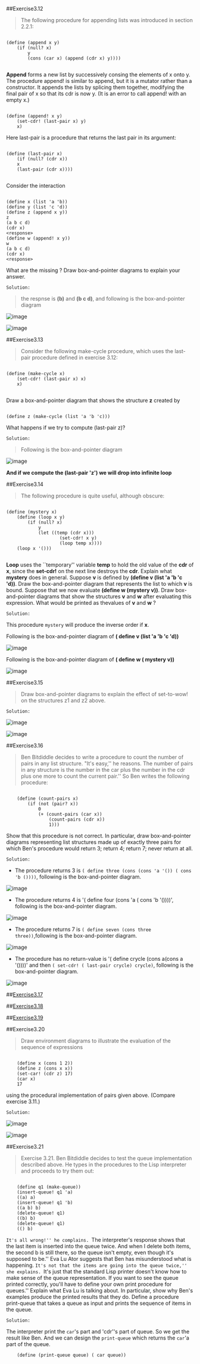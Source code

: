 ##Exercise3.12

>The following procedure for appending lists was introduced in section 2.2.1:

```racket

(define (append x y)
    (if (null? x)
        y
        (cons (car x) (append (cdr x) y))))
        
```

**Append** forms a new list by successively consing the elements of x onto y. The procedure append! is
similar to append, but it is a mutator rather than a constructor. It appends the lists by splicing them
together, modifying the final pair of x so that its cdr is now y. (It is an error to call append! with an
empty x.)

```racket

(define (append! x y)
    (set-cdr! (last-pair x) y)
    x)
```



Here last-pair is a procedure that returns the last pair in its argument:

```racket

(define (last-pair x)
    (if (null? (cdr x))
    x
    (last-pair (cdr x))))
    
```

Consider the interaction

```racket

(define x (list 'a 'b))
(define y (list 'c 'd))
(define z (append x y))
z
(a b c d)
(cdr x)
<response>
(define w (append! x y))
w
(a b c d)
(cdr x)
<response>

```

What are the missing <response>? Draw box-and-pointer diagrams to explain your answer.

`Solution: `
> the respnse is **(b)** and **(b c d)**, and following is the box-and-pointer diagram


![image](https://github.com/Soyn/sicp/blob/master/screenshots/Ex3.12a.jpg)

![image](https://github.com/Soyn/sicp/blob/master/screenshots/Ex3.12b.jpg)

##Exercise3.13

>Consider the following make-cycle procedure, which uses the last-pair procedure defined in exercise 3.12:

```racket

(define (make-cycle x)
    (set-cdr! (last-pair x) x)
    x)
    
```

Draw a box-and-pointer diagram that shows the structure **z** created by

```racket

(define z (make-cycle (list 'a 'b 'c)))
```
What happens if we try to compute (last-pair z)?

`Solution: `
>Following is the box-and-pointer diagram

![image](https://github.com/Soyn/sicp/blob/master/screenshots/Ex3.13.png)



**And if we compute the  (last-pair 'z') we will drop into infinite loop**

##Exercise3.14

>The following procedure is quite useful, although obscure:

```racket

(define (mystery x)
    (define (loop x y)
        (if (null? x)
            y
            (let ((temp (cdr x)))
                    (set-cdr! x y)
                    (loop temp x))))
    (loop x '()))
    
``` 

**Loop** uses the ``temporary'' variable **temp** to hold the old value of the **cdr** of **x**, since the **set-cdr!** on the next line destroys the **cdr**. Explain what **mystery** does in general. Suppose **v** is defined by **(define v (list 'a 'b 'c 'd))**. Draw the box-and-pointer diagram that represents the list to
which **v** is bound. Suppose that we now evaluate **(define w (mystery v))**. Draw box-and-pointer
diagrams that show the structures **v** and **w** after evaluating this expression. What would be printed as thevalues of **v** and **w** ?

`Solution: `

This procedure `mystery` will produce the inverse order if  **x**.

Following is the box-and-pointer diagram of **( define v (list 'a 'b 'c 'd))**

![image](https://github.com/Soyn/sicp/blob/master/screenshots/Ex3.14a.png)

Following is the box-and-pointer diagram of **( define w ( mystery v))**

![image](https://github.com/Soyn/sicp/blob/master/screenshots/Ex3.14b.png)


##Exercise3.15 
> Draw box-and-pointer diagrams to explain the effect of set-to-wow! on the structures z1 and z2 above.

`Solution: `

![image](https://github.com/Soyn/sicp/blob/master/screenshots/Ex3.15a.png)

![image](https://github.com/Soyn/sicp/blob/master/screenshots/Ex3.15b.png)


##Exercise3.16

>Ben Bitdiddle decides to write a procedure to count the number of pairs in any list structure. 
   "It's easy,'' he reasons. The number of pairs in any structure is the number in the car plus the
    number in the cdr plus one more to count the current pair.'' So Ben writes the following procedure:
    
```racket

    (define (count-pairs x)
        (if (not (pair? x))
            0
            (+ (count-pairs (car x))
                (count-pairs (cdr x))
                1)))
```

Show that this procedure is not correct. In particular, draw box-and-pointer diagrams representing list
structures made up of exactly three pairs for which Ben's procedure would return 3; return 4; return 7;
never return at all.

`Solution: `

- The procedure returns 3 is `( define three (cons (cons 'a '()) ( cons 'b ())))`, following is the box-and-pointer diagram.

![image](https://github.com/Soyn/sicp/blob/master/screenshots/Ex3.16_3.png)

- The procedure returns 4 is '( define four (cons 'a ( cons 'b '())))', following is the box-and-pointer diagram.

![image](https://github.com/Soyn/sicp/blob/master/screenshots/Ex3.16_4.png)

- The procedure returns 7 is `( define seven (cons three three))`,following is the box-and-pointer diagram.

![image](https://github.com/Soyn/sicp/blob/master/screenshots/Ex3.16_7.png)

- The procedure has no return-value is '( define crycle (cons a(cons a '())))' and then `( set-cdr! ( last-pair crycle) crycle)`, following is the box-and-pointer diagram.

![image](https://github.com/Soyn/sicp/blob/master/screenshots/Ex3.16_crycle.png)

##[Exercise3.17](Ex3.17.rkt)

##[Exercise3.18](Ex3.18.rkt)

##[Exercise3.19](Ex3.19.rkt)

##Exercise3.20

>Draw environment diagrams to illustrate the evaluation of the sequence of expressions

```racket

    (define x (cons 1 2))
    (define z (cons x x))
    (set-car! (cdr z) 17)
    (car x)
    17

```

using the procedural implementation of pairs given above. (Compare exercise 3.11.)


`Solution: `

![image](https://github.com/Soyn/sicp/blob/master/screenshots/Ex3.20_1.png)

![image](https://github.com/Soyn/sicp/blob/master/screenshots/Ex3.20_2.png)

##Exercise3.21
>Exercise 3.21. Ben Bitdiddle decides to test the queue implementation described above. He types in the
procedures to the Lisp interpreter and proceeds to try them out:

```racket

    (define q1 (make-queue))
    (insert-queue! q1 'a)
    ((a) a)
    (insert-queue! q1 'b)
    ((a b) b)
    (delete-queue! q1)
    ((b) b)
    (delete-queue! q1)
    (() b)

```

``It's all wrong!'' he complains. ``The interpreter's response shows that the last item is inserted into the
queue twice. And when I delete both items, the second b is still there, so the queue isn't empty, even
though it's supposed to be.'' Eva Lu Ator suggests that Ben has misunderstood what is happening. ``It's not
that the items are going into the queue twice,'' she explains. ``It's just that the standard Lisp printer doesn't
know how to make sense of the queue representation. If you want to see the queue printed correctly, you'll
have to define your own print procedure for queues.'' Explain what Eva Lu is talking about. In particular,
show why Ben's examples produce the printed results that they do. Define a procedure print-queue
that takes a queue as input and prints the sequence of items in the queue.

`Solution: `

The interpreter print the `car`'s part and 'cdr''s part of queue. So we get the result like Ben. And we can design the `print-queue`
which returns the `car`'a part of the queue.

```racket
    (define (print-queue queue) ( car queue))
```